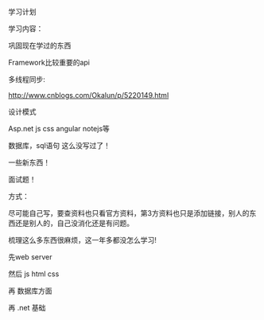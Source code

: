 学习计划 

学习内容：

巩固现在学过的东西

Framework比较重要的api

多线程同步:

http://www.cnblogs.com/Okalun/p/5220149.html                      



设计模式

Asp.net  js   css  angular
notejs等

数据库，sql语句  这么没写过了！

一些新东西！

面试题！

 

方式：

尽可能自己写，要查资料也只看官方资料，第3方资料也只是添加链接，别人的东西还是别人的，自己没消化还是有问题。


梳理这么多东西很麻烦，这一年多都没怎么学习!

先web server

然后 js  html  css

再  数据库方面

再 .net 基础